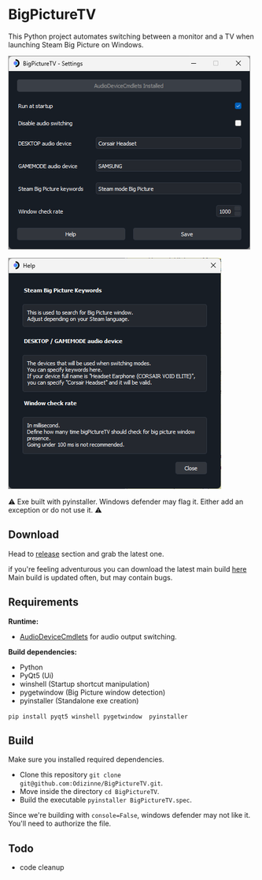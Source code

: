 # BigPictureTV

This Python project automates switching between a monitor and a TV when launching Steam Big Picture on Windows.

![image](screenshots/settings_window.png)

![image](screenshots/help_dialog.png)

⚠️ Exe built with pyinstaller. Windows defender may flag it. Either add an exception or do not use it. ⚠️

## Download

Head to [release](https://github.com/Odizinne/BigPictureTV/releases) section and grab the latest one.

if you're feeling adventurous you can download the latest main build [here](https://raw.githubusercontent.com/Odizinne/BigPictureTV/main/dist/BigPictureTV.exe)<br/>
Main build is updated often, but may contain bugs.
## Requirements

**Runtime:**
- [AudioDeviceCmdlets](https://github.com/frgnca/AudioDeviceCmdlets) for audio output switching.
 
**Build dependencies:**
- Python
- PyQt5 (Ui)
- winshell (Startup shortcut manipulation)
- pygetwindow (Big Picture window detection)
- pyinstaller (Standalone exe creation)

`pip install pyqt5 winshell pygetwindow  pyinstaller`

## Build

Make sure you installed required dependencies.<br/>

- Clone this repository `git clone git@github.com:Odizinne/BigPictureTV.git`.<br/>
- Move inside the directory `cd BigPictureTV`.<br/>
- Build the executable `pyinstaller BigPictureTV.spec`.

Since we're building with `console=False`, windows defender may not like it. You'll need to authorize the file.

## Todo

- code cleanup
